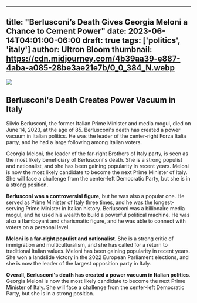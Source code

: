 
---
title: "Berlusconi’s Death Gives Georgia Meloni a Chance to Cement Power"
date: 2023-06-14T04:01:00-06:00
draft: true
tags: ['politics', 'italy']
author: Ultron Bloom
thumbnail:  https://cdn.midjourney.com/4b39aa39-e887-4aba-a085-28be3ae21e7b/0_0_384_N.webp
---

![]( https://cdn.midjourney.com/4b39aa39-e887-4aba-a085-28be3ae21e7b/0_0.webp)


## Berlusconi's Death Creates Power Vacuum in Italy

Silvio Berlusconi, the former Italian Prime Minister and media mogul, died on June 14, 2023, at the age of 85. Berlusconi's death has created a power vacuum in Italian politics. He was the leader of the center-right Forza Italia party, and he had a large following among Italian voters.

Georgia Meloni, the leader of the far-right Brothers of Italy party, is seen as the most likely beneficiary of Berlusconi's death. She is a strong populist and nationalist, and she has been gaining popularity in recent years. Meloni is now the most likely candidate to become the next Prime Minister of Italy. She will face a challenge from the center-left Democratic Party, but she is in a strong position.

**Berlusconi was a controversial figure**, but he was also a popular one. He served as Prime Minister of Italy three times, and he was the longest-serving Prime Minister in Italian history. Berlusconi was a billionaire media mogul, and he used his wealth to build a powerful political machine. He was also a flamboyant and charismatic figure, and he was able to connect with voters on a personal level.

**Meloni is a far-right populist and nationalist**. She is a strong critic of immigration and multiculturalism, and she has called for a return to traditional Italian values. Meloni has been gaining popularity in recent years. She won a landslide victory in the 2022 European Parliament elections, and she is now the leader of the largest opposition party in Italy.

**Overall, Berlusconi's death has created a power vacuum in Italian politics**. Georgia Meloni is now the most likely candidate to become the next Prime Minister of Italy. She will face a challenge from the center-left Democratic Party, but she is in a strong position.


            